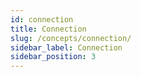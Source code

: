 ```yaml
---
id: connection
title: Connection
slug: /concepts/connection/
sidebar_label: Connection
sidebar_position: 3
---
```

